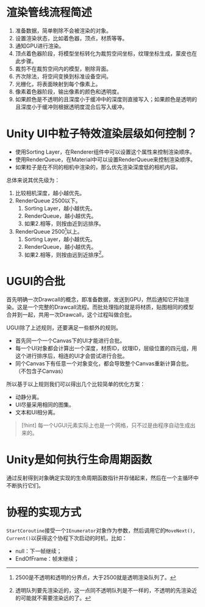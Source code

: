 # 渲染管线流程简述

1. 准备数据，简单剔除不会被渲染的对象。
2. 设置渲染状态，比如着色器，顶点，材质等等。
3. 通知GPU进行渲染。
4. 顶点着色器阶段，将模型坐标转化为裁剪空间坐标，纹理坐标生成，蒙皮也在此步骤。
5. 裁剪不在裁剪空间内的模型，剔除背面。
6. 齐次除法，将空间变换到标准设备空间。
7. 光栅化，将表面映射到每个像素上。
8. 像素着色器阶段，输出像素的颜色和透明度。
9. 如果颜色是不透明的且深度小于缓冲中的深度则直接写入；如果颜色是透明的且深度小于缓冲则根据透明度混合后写入缓冲。

# Unity UI中粒子特效渲染层级如何控制？

- 使用Sorting Layer，在Renderer组件中可以设置这个属性来控制渲染顺序。
- 使用RenderQueue，在Material中可以设置RenderQueue来控制渲染顺序。
- 如果粒子是在不同的相机中渲染的，那么优先渲染深度低的相机内容。

总体来说其优先级为：
1. 比较相机深度，越小越优先。
2. RenderQueue 2500以下。
	1. Sorting Layer，越小越优先。
	2. RenderQueue，越小越优先。
	3. 如果2.相等，则按由近到远排序。
3. RenderQueue 2500[^1]以上。
	1. Sorting Layer，越小越优先。
	2. RenderQueue，越小越优先。
	3. 如果2.相等，则按由远到近排序[^2]。

# UGUI的合批

首先明确一次Drawcall的概念，即准备数据，发送到GPU，然后通知它开始渲染。这是一个完整的Drawcall流程。而批处理指的就是将材质，贴图相同的模型合并到一起，共用一次Drawcall，这个过程叫做合批。

UGUI除了上述规则，还要满足一些额外的规则。
- 首先同一个一个Canvas下的UI才能进行合批。
- 每一个UI对象都会计算出一个深度，材质ID，纹理ID，层级位置的四元组，用这个进行排序后，相连的UI才会尝试进行合批。
- 同个Canvas下有任意一个对象变化，都会导致整个Canvas重新计算合批。（不包含子Canvas）

所以基于以上规则我们可以得出几个比较简单的优化方案：
- 动静分离。
- UI尽量采用相同的图集。
- 文本和UI相分离。

> [!hint]
> 每一个UGUI元素实际上也是一个网格，只不过是由程序自动生成出来的。

# Unity是如何执行生命周期函数

通过反射得到对象确定实现的生命周期函数指针并存储起来，然后在一个主循环中不断执行它们。

# 协程的实现方式

`StartCoroutine`接受一个`IEnumerator`对象作为参数，然后调用它的`MoveNext(), Current()`以获得这个协程下次启动的时机，比如：
- null：下一帧继续；
- EndOfFrame：帧末继续；

[^1]: 2500是不透明和透明的分界点，大于2500就是透明渲染队列了。
[^2]: 透明队列要先渲染近的，这一点同不透明队列是不一样的，不透明的先渲染近的可能就不需要渲染远的了。
[^3]: 根是指：全局，静态，栈上的局部，参数变量，寄存器中的变量。